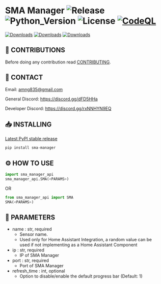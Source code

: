 # SMA Manager ![Release](https://img.shields.io/github/v/release/DEADSEC-SECURITY/sma-manager?label=Release&style=flat-square) ![Python_Version](https://img.shields.io/badge/Python-3.9%2B-blue?style=flat-square) ![License](https://img.shields.io/github/license/DEADSEC-SECURITY/sma-manager?label=License&style=flat-square) [![CodeQL](https://github.com/DEADSEC-SECURITY/sma-manager/actions/workflows/codeql.yml/badge.svg)](https://github.com/DEADSEC-SECURITY/sma-manager/actions/workflows/codeql.yml) 

[![Downloads](https://pepy.tech/badge/sma-manager)](https://pepy.tech/project/sma-manager) [![Downloads](https://pepy.tech/badge/sma-manager/week)](https://pepy.tech/project/sma-manager) [![Downloads](https://pepy.tech/badge/sma-manager/month)](https://pepy.tech/project/sma-manager)

## 📝 CONTRIBUTIONS

Before doing any contribution read <a href="https://github.com/DEADSEC-SECURITY/sma-manager/blob/main/CONTRIBUTING.md">CONTRIBUTING</a>.

## 📧 CONTACT

Email: amng835@gmail.com

General Discord: https://discord.gg/dFD5HHa

Developer Discord: https://discord.gg/rxNNHYN9EQ

## 📥 INSTALLING
<a href="https://pypi.org/project/sma-manager">Latest PyPI stable release</a>
```bash
pip install sma-manager
```

## ⚙ HOW TO USE
```python
import sma_manager_api
sma_manager_api.SMA(<PARAMS>)
```
OR
```python
from sma_manager_api import SMA
SMA(<PARAMS>)
```

## 🤝 PARAMETERS
- name : str, required
  - Sensor name. 
  - Used only for Home Assistant Integration, a random value can be used if not implementing as a Home Assistant Component
- ip : str, required
  - IP of SMA Manager
- port : str, required 
  - Port of SMA Manager
- refresh_time : int, optional
  - Option to disable/enable the default progress bar (Default: 1)
